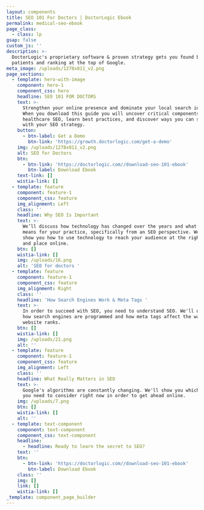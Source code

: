 ```yaml
---
layout: components
title: SEO 101 For Doctors | DoctorLogic Ebook
permalink: medical-seo-ebook
page_class:
  - class: lp
gsap: false
custom_js: ''
description: >-
  DoctorLogic's proprietary software & proven strategy gets you found by more
  patients and ranking at the top of Google.
meta_image: /uploads/1278x811_v2.png
page_sections:
  - template: hero-with-image
    component: hero-1
    component_css: hero
    headline: SEO 101 FOR DOCTORS
    text: >-
      Strengthen your online presence and dominate your local search in 2020.
      When you download this guide you will uncover critical components of
      healthcare SEO, learn best practices, and discover ways you can succeed
      with your SEO strategy. 
    button:
      - btn-label: Get a Demo
        btn-link: 'https://growth.doctorlogic.com/get-a-demo'
    img: /uploads/1278x811_v2.png
    alt: SEO for Doctors
    btn:
      - btn-link: 'https://doctorlogic.com//download-seo-101-ebook'
        btn-label: Download Ebook
    text-link: []
    wistia-link: []
  - template: feature
    component: feature-1
    component_css: feature
    img_alignment: Left
    class: ''
    headline: Why SEO Is Important
    text: >-
      We’ll discuss how technology has changed over the years and what that
      means for your practice, specifically from an SEO perspective. We’ll also
      show you how to use technology to reach your audience at the right time
      and place online. 
    btn: []
    wistia-link: []
    img: /uploads/16.png
    alt: 'SEO for doctors '
  - template: feature
    component: feature-1
    component_css: feature
    img_alignment: Right
    class: ''
    headline: 'How Search Engines Work & Meta Tags '
    text: >-
      In order to succeed with SEO, you need to understand SEO. We'll discuss
      how search engines are programmed and how meta tags affect the way your
      website ranks. 
    btn: []
    wistia-link: []
    img: /uploads/21.png
    alt: ''
  - template: feature
    component: feature-1
    component_css: feature
    img_alignment: Left
    class: ''
    headline: What Really Matters in SEO
    text: >-
      Google's algorithms are constantly changing. We'll show you which factors
      you need to consider right now in order to get ahead online. 
    img: /uploads/7.png
    btn: []
    wistia-link: []
    alt: ''
  - template: text-component
    component: text-component
    component_css: text-component
    headline:
      - headline: Ready to learn the secret to SEO?
    text: ''
    btn:
      - btn-link: 'https://doctorlogic.com//download-seo-101-ebook'
        btn-label: Download Ebook
    class: ''
    img: []
    link: []
    wistia-link: []
_template: component_page_builder
---
```


